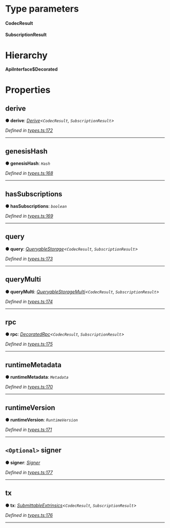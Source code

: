 

# Type parameters
#### CodecResult 
#### SubscriptionResult 
# Hierarchy

**ApiInterface$Decorated**

# Properties

<a id="derive"></a>

##  derive

**● derive**: *[Derive](_types_.derive.md)<`CodecResult`, `SubscriptionResult`>*

*Defined in [types.ts:172](https://github.com/polkadot-js/api/blob/e4a97d4/packages/api/src/types.ts#L172)*

___
<a id="genesishash"></a>

##  genesisHash

**● genesisHash**: *`Hash`*

*Defined in [types.ts:168](https://github.com/polkadot-js/api/blob/e4a97d4/packages/api/src/types.ts#L168)*

___
<a id="hassubscriptions"></a>

##  hasSubscriptions

**● hasSubscriptions**: *`boolean`*

*Defined in [types.ts:169](https://github.com/polkadot-js/api/blob/e4a97d4/packages/api/src/types.ts#L169)*

___
<a id="query"></a>

##  query

**● query**: *[QueryableStorage](_types_.queryablestorage.md)<`CodecResult`, `SubscriptionResult`>*

*Defined in [types.ts:173](https://github.com/polkadot-js/api/blob/e4a97d4/packages/api/src/types.ts#L173)*

___
<a id="querymulti"></a>

##  queryMulti

**● queryMulti**: *[QueryableStorageMulti](../modules/_types_.md#queryablestoragemulti)<`CodecResult`, `SubscriptionResult`>*

*Defined in [types.ts:174](https://github.com/polkadot-js/api/blob/e4a97d4/packages/api/src/types.ts#L174)*

___
<a id="rpc"></a>

##  rpc

**● rpc**: *[DecoratedRpc](_types_.decoratedrpc.md)<`CodecResult`, `SubscriptionResult`>*

*Defined in [types.ts:175](https://github.com/polkadot-js/api/blob/e4a97d4/packages/api/src/types.ts#L175)*

___
<a id="runtimemetadata"></a>

##  runtimeMetadata

**● runtimeMetadata**: *`Metadata`*

*Defined in [types.ts:170](https://github.com/polkadot-js/api/blob/e4a97d4/packages/api/src/types.ts#L170)*

___
<a id="runtimeversion"></a>

##  runtimeVersion

**● runtimeVersion**: *`RuntimeVersion`*

*Defined in [types.ts:171](https://github.com/polkadot-js/api/blob/e4a97d4/packages/api/src/types.ts#L171)*

___
<a id="signer"></a>

## `<Optional>` signer

**● signer**: *[Signer](_types_.signer.md)*

*Defined in [types.ts:177](https://github.com/polkadot-js/api/blob/e4a97d4/packages/api/src/types.ts#L177)*

___
<a id="tx"></a>

##  tx

**● tx**: *[SubmittableExtrinsics](_types_.submittableextrinsics.md)<`CodecResult`, `SubscriptionResult`>*

*Defined in [types.ts:176](https://github.com/polkadot-js/api/blob/e4a97d4/packages/api/src/types.ts#L176)*

___

